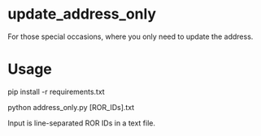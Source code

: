# update_address_only
For those special occasions, where you only need to update the address.

# Usage
pip install -r requirements.txt

python address_only.py [ROR_IDs].txt

Input is line-separated ROR IDs in a text file.

